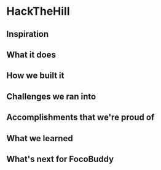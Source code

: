 # HackTheHill

## Inspiration

## What it does

## How we built it

## Challenges we ran into

## Accomplishments that we're proud of

## What we learned

## What's next for FocoBuddy
